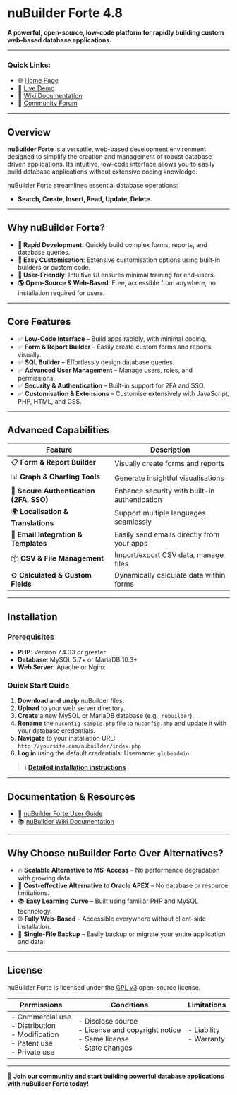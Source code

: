 # nuBuilder Forte 4.8

**A powerful, open-source, low-code platform for rapidly building custom web-based database applications.**

---

### Quick Links:

- 🌐 [Home Page](https://www.nubuilder.com)
- 🚀 [Live Demo](https://demo.nubuilder.cloud/)
- 📑 [Wiki Documentation](https://wiki.nubuilder.cloud)
- 💬 [Community Forum](https://forums.nubuilder.cloud/)

---

## Overview

**nuBuilder Forte** is a versatile, web-based development environment designed to simplify the creation and management of robust database-driven applications. Its intuitive, low-code interface allows you to easily build database applications without extensive coding knowledge.

nuBuilder Forte streamlines essential database operations:

- **Search, Create, Insert, Read, Update, Delete**

---

## Why nuBuilder Forte?

- **🚀 Rapid Development**: Quickly build complex forms, reports, and database queries.
- **🎨 Easy Customisation**: Extensive customisation options using built-in builders or custom code.
- **🙌 User-Friendly**: Intuitive UI ensures minimal training for end-users.
- **🌎 Open-Source & Web-Based**: Free, accessible from anywhere, no installation required for users.

---

## Core Features

- ✅ **Low-Code Interface** – Build apps rapidly, with minimal coding.
- ✅ **Form & Report Builder** – Easily create custom forms and reports visually.
- ✅ **SQL Builder** – Effortlessly design database queries.
- ✅ **Advanced User Management** – Manage users, roles, and permissions.
- ✅ **Security & Authentication** – Built-in support for 2FA and SSO.
- ✅ **Customisation & Extensions** – Customise extensively with JavaScript, PHP, HTML, and CSS.

---

## Advanced Capabilities

| Feature                              | Description                                           |
| ------------------------------------ | ----------------------------------------------------- |
| 📋 **Form & Report Builder**         | Visually create forms and reports                     |
| 📊 **Graph & Charting Tools**        | Generate insightful visualisations                    |
| 🔐 **Secure Authentication (2FA, SSO)** | Enhance security with built-in authentication         |
| 🌍 **Localisation & Translations**   | Support multiple languages seamlessly                 |
| 📧 **Email Integration & Templates** | Easily send emails directly from your apps            |
| 📦 **CSV & File Management**         | Import/export CSV data, manage files                  |
| ⚙️ **Calculated & Custom Fields**    | Dynamically calculate data within forms               |

---

## Installation

### Prerequisites

- **PHP**: Version 7.4.33 or greater
- **Database**: MySQL 5.7+ or MariaDB 10.3+
- **Web Server**: Apache or Nginx

### Quick Start Guide

1. **Download and unzip** nuBuilder files.
2. **Upload** to your web server directory.
3. **Create** a new MySQL or MariaDB database (e.g., `nubuilder`).
4. **Rename** the `nuconfig-sample.php` file to `nuconfig.php` and update it with your database credentials.
5. **Navigate** to your installation URL:
   `http://yoursite.com/nubuilder/index.php`
6. **Log in** using the default credentials:
   Username: `globeadmin`

> ℹ️ **[Detailed installation instructions](https://wiki.nubuilder.cloud/index.php?title=Documentation)**

---

## Documentation & Resources

- 📖 [nuBuilder Forte User Guide](https://sourceforge.net/projects/nubuilder/files/nuBuilderForte_UserGuide.pdf/download)
- 📚 [nuBuilder Wiki Documentation](https://wiki.nubuilder.cloud)

---

## Why Choose nuBuilder Forte Over Alternatives?

- 🔥 **Scalable Alternative to MS-Access** – No performance degradation with growing data.
- 💼 **Cost-effective Alternative to Oracle APEX** – No database or resource limitations.
- 📚 **Easy Learning Curve** – Built using familiar PHP and MySQL technology.
- 🌐 **Fully Web-Based** – Accessible everywhere without client-side installation.
- 💾 **Single-File Backup** – Easily backup or migrate your entire application and data.

---

## License

nuBuilder Forte is licensed under the [GPL v3](https://www.gnu.org/licenses/gpl-3.0.html) open-source license.

| **Permissions**                                            | **Conditions**                                                            | **Limitations**    |
|------------------------------------------------------------|---------------------------------------------------------------------------|--------------------|
| - Commercial use<br>- Distribution<br>- Modification<br>- Patent use<br>- Private use | - Disclose source<br>- License and copyright notice<br>- Same license<br>- State changes | - Liability<br>- Warranty |

---

🌟 **Join our community and start building powerful database applications with nuBuilder Forte today!**

